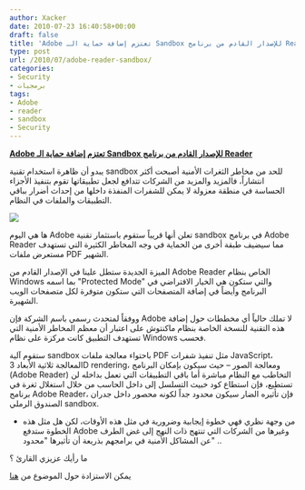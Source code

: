 ```yaml
---
author: Xacker
date: 2010-07-23 16:40:58+00:00
draft: false
title: 'Adobe تعتزم إضافة حماية الـ Sandbox للإصدار القادم من برنامج Reader  '
type: post
url: /2010/07/adobe-reader-sandbox/
categories:
- Security
- برمجيات
tags:
- Adobe
- reader
- sandbox
- Security
---
```


[ ]( https://www.it-scoop.com/2010/07/adobe-reader-sandbox/)**[Adobe تعتزم إضافة حماية الـ Sandbox للإصدار القادم من برنامج Reader]( https://www.it-scoop.com/2010/07/adobe-reader-sandbox/)**




يبدو أن ظاهرة استخدام تقنية sandbox للحد من مخاطر الثغرات الأمنية أصبحت أكثر انتشاراً، فالمزيد والمزيد من الشركات تتدافع لجعل تطبيقاتها تقوم بتنفيذ الأجزاء الحساسة في منطقة معزولة لا يمكن للشفرات المنفذة داخلها من إحداث أضرار بباقي التطبيقات والملفات في النظام.




[![](https://www.it-scoop.com/wp-content/uploads/2010/04/adobe-security.jpg)
](https://www.it-scoop.com/2010/07/adobe-reader-sandbox/)


ها هي اليوم Adobe تعلن أنها قريباً ستقوم باستثمار تقنية sandbox في برنامج Adobe Reader مما سيضيف طبقة أخرى من الحماية في وجه المخاطر الكثيرة التي تستهدف مستعرض ملفات PDF الشهير.

الميزة الجديدة ستطل علينا في الإصدار القادم من Adobe Reader الخاص بنظام Windows بما اسمه "Protected Mode" والتي ستكون هي الخيار الافتراضي في البرنامج وأيضاً في إضافة المتصفحات التي ستكون متوفرة لكل متصفحات الويب الشهيرة.

ووفقاً لمتحدث رسمي باسم الشركة فإن Adobe لا تملك حالياً أي مخططات حول إضافة هذه التقنية للنسخة الخاصة بنظام ماكنتوش على اعتبار أن معظم المخاطر الأمنية التي تستهدف التطبيق كانت مركزة على نظام Windows فحسب.

ستقوم آلية sandbox باحتواء معالجة ملفات PDF مثل تنفيذ شفرات JavaScript، المعالجة ثلاثية الأبعاد 3D rendering، ومعالجة الصور – حيث سيكون بإمكان البرنامج (Adobe Reader) التخاطب مع النظام مباشرة أما باقي التطبيقات التي تعمل بداخله لن تستطيع، فإن استطاع كود خبيث التسلسل إلى داخل الحاسب من خلال استغلال ثغرة في برنامج Adobe Reader، فإن تأثيره الضار سيكون محدود جداً لكونه محصور داخل جدران الصندوق الرملي sandbox.

- من وجهة نظري فهي خطوة إيجابية وضرورية في مثل هذه الأوقات، لكن هل مثل هذه الخطوة ستدفع Adobe وغيرها من الشركات التي تنتهج ذات النهج إلى غض الطرف عن المشاكل الأمنية في برامجهم بذريعة أن تأثيرها "محدود" ..

ما رأيك عزيزي القارئ ؟

يمكن الاستزادة حول الموضوع من [هنا](http://news.cnet.com/8301-27080_3-20011015-245.html)
